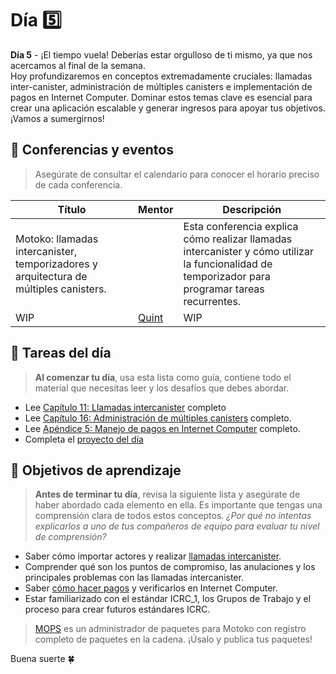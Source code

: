 # Día 5️⃣
**Día 5** - ¡El tiempo vuela! Deberías estar orgulloso de ti mismo, ya que nos acercamos al final de la semana. <br/>
Hoy profundizaremos en conceptos extremadamente cruciales: llamadas inter-canister, administración de múltiples canisters e implementación de pagos en Internet Computer. Dominar estos temas clave es esencial para crear una aplicación escalable y generar ingresos para apoyar tus objetivos. ¡Vamos a sumergirnos!
## 🍿 Conferencias y eventos
> Asegúrate de consultar el calendario para conocer el horario preciso de cada conferencia.

| Título | Mentor |  Descripción |
|-----------------|-----------------|-----------------|
 Motoko: llamadas intercanister, temporizadores y arquitectura de múltiples canisters. | <a href="" target="_blank">  </a> | Esta conferencia explica cómo realizar llamadas intercanister y cómo utilizar la funcionalidad de temporizador para programar tareas recurrentes.
|  WIP | <a href="https://twitter.com/q_uint8" target="_blank"> Quint  </a> | WIP 
##  🧭 Tareas del día
> **Al comenzar tu día**, usa esta lista como guía, contiene todo el material que necesitas leer y los desafíos que debes abordar.

- Lee [Capítulo 11: Llamadas intercanister](../../manuals/capítulos/capítulo-11/CAPITULO-11.MD) completo
- Lee [Capítulo 16: Administración de múltiples canisters](../../manuals/capítulos/capítulo-16/CAPITULO-16.MD) completo.
- Lee [Apéndice 5: Manejo de pagos en Internet Computer](../../manuals/apéndices/apéndice-5/APÉNDICE-5.MD) completo.
- Completa el [proyecto del día](./project/README.MD)

## 🎯 Objetivos de aprendizaje
> **Antes de terminar tu día**, revisa la siguiente lista y asegúrate de haber abordado cada elemento en ella. Es importante que tengas una comprensión clara de todos estos conceptos. <i> ¿Por qué no intentas explicarlos a uno de tus compañeros de equipo para evaluar tu nivel de comprensión? </i>

- Saber cómo importar actores y realizar [llamadas intercanister](../../manuals/capítulos/capítulo-11/CAPITULO-11.MD).
- Comprender qué son los puntos de compromiso, las anulaciones y los principales problemas con las llamadas intercanister.
- Saber [cómo hacer pagos](../../manuals/apéndices/apéndice-5/APÉNDICE-5.MD) y verificarlos en Internet Computer.
- Estar familiarizado con el estándar ICRC_1, los Grupos de Trabajo y el proceso para crear futuros estándares ICRC.

> [MOPS](https://mops.one/) es un administrador de paquetes para Motoko con registro completo de paquetes en la cadena. ¡Úsalo y publica tus paquetes! 

Buena suerte 🍀
